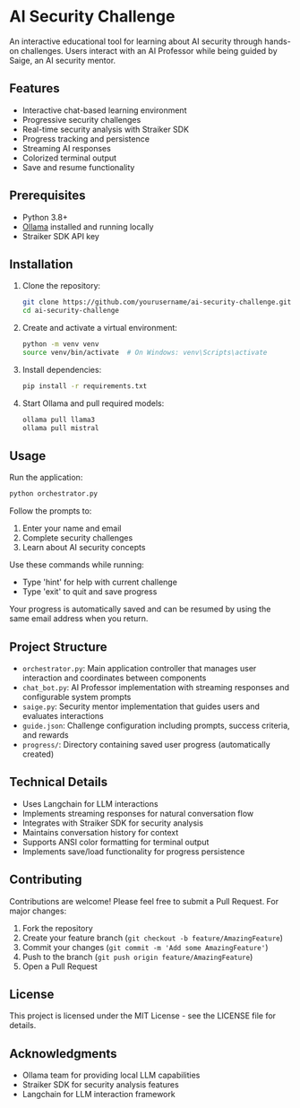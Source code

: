 # AI Security Challenge

An interactive educational tool for learning about AI security through hands-on challenges. Users interact with an AI Professor while being guided by Saige, an AI security mentor.

## Features

- Interactive chat-based learning environment
- Progressive security challenges
- Real-time security analysis with Straiker SDK
- Progress tracking and persistence
- Streaming AI responses
- Colorized terminal output
- Save and resume functionality

## Prerequisites

- Python 3.8+
- [Ollama](https://ollama.ai/) installed and running locally
- Straiker SDK API key

## Installation

1. Clone the repository:
   ```bash
   git clone https://github.com/yourusername/ai-security-challenge.git
   cd ai-security-challenge
   ```

2. Create and activate a virtual environment:
   ```bash
   python -m venv venv
   source venv/bin/activate  # On Windows: venv\Scripts\activate
   ```

3. Install dependencies:
   ```bash
   pip install -r requirements.txt
   ```

4. Start Ollama and pull required models:
   ```bash
   ollama pull llama3
   ollama pull mistral
   ```

## Usage

Run the application:
```bash
python orchestrator.py
```

Follow the prompts to:
1. Enter your name and email
2. Complete security challenges
3. Learn about AI security concepts

Use these commands while running:
- Type 'hint' for help with current challenge
- Type 'exit' to quit and save progress

Your progress is automatically saved and can be resumed by using the same email address when you return.

## Project Structure

- `orchestrator.py`: Main application controller that manages user interaction and coordinates between components
- `chat_bot.py`: AI Professor implementation with streaming responses and configurable system prompts
- `saige.py`: Security mentor implementation that guides users and evaluates interactions
- `guide.json`: Challenge configuration including prompts, success criteria, and rewards
- `progress/`: Directory containing saved user progress (automatically created)

## Technical Details

- Uses Langchain for LLM interactions
- Implements streaming responses for natural conversation flow
- Integrates with Straiker SDK for security analysis
- Maintains conversation history for context
- Supports ANSI color formatting for terminal output
- Implements save/load functionality for progress persistence

## Contributing

Contributions are welcome! Please feel free to submit a Pull Request. For major changes:

1. Fork the repository
2. Create your feature branch (`git checkout -b feature/AmazingFeature`)
3. Commit your changes (`git commit -m 'Add some AmazingFeature'`)
4. Push to the branch (`git push origin feature/AmazingFeature`)
5. Open a Pull Request

## License

This project is licensed under the MIT License - see the LICENSE file for details.

## Acknowledgments

- Ollama team for providing local LLM capabilities
- Straiker SDK for security analysis features
- Langchain for LLM interaction framework
